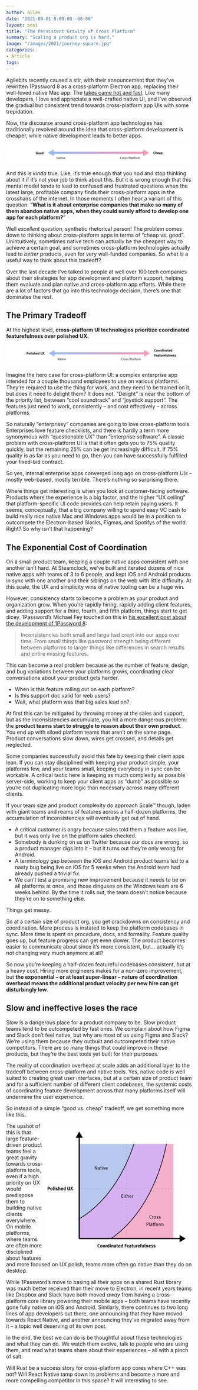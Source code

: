 ```yaml
---
author: allen
date: "2021-09-01 8:00:00 -08:00"
layout: post
title: "The Persistent Gravity of Cross Platform"
summary: "Scaling a product org is hard."
image: "/images/2021/journey-square.jpg"
categories:
- Article
tags:
---
```


Agilebits recently caused a stir,  with their announcement that they’ve rewritten 1Password 8 as a cross-platform Electron app, replacing their well-loved native Mac app. The [takes came hot and fast](https://mjtsai.com/blog/2021/08/11/1password-8-for-mac-early-access/). Like many developers, I love and appreciate a well-crafted native UI, and I’ve observed the gradual but consistent trend towards cross-platform app UIs with some trepidation.

Now, the discourse around cross-platform app technologies has traditionally revolved around the idea that cross-platform development is cheaper, while native development leads to better apps.

<img src="/images/2021/good-cheap-scale.png">

And this is *kinda* true. Like, it’s true enough that you nod and stop thinking about it if it’s not your job to think about this. But it is wrong enough that this mental model tends to lead to confused and frustrated questions when the latest large, profitable company finds their cross-platform apps in the crosshairs of the internet. In those moments I often hear a variant of this question: “**What is it about enterprise companies that make so many of them abandon native apps, when they could surely afford to develop one app for each platform?**”

Well *excellent question*, synthetic rhetorical person! The problem comes down to thinking about cross-platform apps in terms of “cheap vs. good”. Unintuitively, sometimes native tech can actually be the cheapest way to achieve a certain goal, and sometimes cross-platform technologies actually lead to *better* products, even for very well-funded companies. So what *is* a useful way to think about this tradeoff?

Over the last decade I’ve talked to people at well over 100 tech companies about their strategies for app development and platform support, helping them evaluate and plan native and cross-platform app efforts. While there are a lot of factors that go into this technology decision, there’s one that dominates the rest. 

## The Primary Tradeoff

At the highest level, **cross-platform UI technologies prioritize coordinated featurefulness over polished UX.**

<img src="/images/2021/polished-coordinated-scale.png">

Imagine the hero case for cross-platform UI: a complex enterprise app intended for a couple thousand employees to use on various platforms. They’re required to use the thing for work, and they need to be trained on it, but does it need to delight them? It does not. “Delight” is near the bottom of the priority list, between “cool soundtrack” and “joystick support”. The features just need to work, consistently – and cost effectively – across platforms.

So naturally “enterprisey” companies are going to love cross-platform tools. Enterprises love feature checklists, and there is hardly a term more synonymous with “questionable UX” than “enterprise software”. A classic problem with cross-platform UI is that it often gets you to 75% quality quickly, but the remaining 25% can be get increasingly difficult. If 75% quality is as far as you need to go, then you can have successfully fulfilled your fixed-bid contract.

So yes, internal enterprise apps converged long ago on cross-platform UIs – mostly web-based, mostly terrible. There’s nothing so surprising there.

Where things get interesting is when you look at customer-facing software. Products where the experience is a big factor, and the higher “UX ceiling” that platform-specific UI code provides can help retain paying users. It seems, conceptually, that a big company willing to spend easy VC cash to build really nice native Mac and Windows apps would be in a position to outcompete the Electron-based Slacks, Figmas, and Spotifys of the world. Right? So why isn’t that happening?

## The Exponential Cost of Coordination 
On a small product team, keeping a couple native apps consistent with one another isn’t hard. At Steamclock, we’ve built and iterated dozens of nice native apps with teams of 3 to 6 people, and kept iOS and Android products in sync with one another and their siblings on the web with little difficulty. At this scale, the UX and simplicity wins of native tooling can be a huge win.

However, consistency starts to become a problem as your product and organization grow. When you’re rapidly hiring, rapidly adding client features, and adding support for a third, fourth, and fifth platform, things start to get dicey. 1Password’s Michael Fey touched on this in [his excellent post about the development of 1Password 8](https://blog.1password.com/1password-8-the-story-so-far/):

> Inconsistencies both small and large had crept into our apps over time. From small things like password strength being different between platforms to larger things like differences in search results and entire missing features.

This can become a real problem because as the number of feature, design, and bug variations between your platforms grows, coordinating clear conversations about your product gets harder.

- When is this feature rolling out on each platform?
- Is this support doc valid for web users?
- Wait, what platform was that big sales lead on?

At first this can be mitigated by throwing money at the sales and support, but as the inconsistencies accumulate, you hit a more dangerous problem: the **product teams start to struggle to reason about their own product**. You end up with siloed platform teams that aren’t on the same page. Product conversations slow down, wires get crossed, and details get neglected.

Some companies successfully avoid this fate by keeping their client apps lean. If you can stay disciplined with keeping your product simple, your platforms few, and your teams small, keeping everybody in sync can be workable. A critical tactic here is keeping as much complexity as possible server-side, working to keep your client apps as “dumb” as possible so you’re not duplicating more logic than necessary across many different clients.

If your team size and product complexity do approach Scale™ though, laden with giant teams and reams of features across a half-dozen platforms, the accumulation of inconsistencies will eventually get out of hand.

- A critical customer is angry because sales told them a feature was live, but it was only live on the platform sales checked.
- Somebody is dunking on us on Twitter because our docs are wrong, so a product manager digs into it – but it turns out they’re only wrong for Android.
- A terminology gap between the iOS and Android product teams led to a nasty bug being live on iOS for 5 weeks when the Android team had already pushed a trivial fix.
- We can’t test a promising new improvement because it needs to be on all platforms at once, and those dinguses on the Windows team are 6 weeks behind. By the time it rolls out, the team doesn’t notice because they’re on to something else.

Things get messy.

So at a certain size of product org, you get crackdowns on consistency and coordination. More process is instated to keep the platform codebases in sync. More time is spent on procedure, docs, and formality. Feature quality goes up, but feature progress can get even slower. The product becomes easier to communicate about since it’s more consistent, but… actually it’s not changing very much anymore at all?

So now you’re keeping a half-dozen featureful codebases consistent, but at a heavy cost. Hiring more engineers makes for a non-zero improvement, but **the exponential – or at least super-linear – nature of coordination overhead means the additional product velocity per new hire can get disturbingly low**.

## Slow and ineffective loses the race
Slow is a dangerous place for a product company to be. Slow product teams tend to be outcompeted by fast ones. We complain about how Figma and Slack don’t feel native, but why are most of us using Figma and Slack? We’re using them because they outbuilt and outcompeted their native competitors. There are so many things that could improve in these products, but they’re the best tools yet built for their purposes.

The reality of coordination overhead at scale adds an additional layer to the tradeoff between cross-platform and native tools. Yes, native code is well suited to creating great user interfaces, but at a certain size of product team and for a sufficient number of different client codebases, the systemic costs of coordinating feature development across that many platforms itself will undermine the user experience.

So instead of a simple “good vs. cheap” tradeoff, we get something more like this.

<img src="/images/2021/polished-coordinated-chart.png" style="float: right; max-width: 400px">

The upshot of this is that large feature-driven product teams feel a great gravity towards cross-platform tools, even if a high priority on UX would predispose them to building native clients everywhere. On mobile platforms, where teams are often more disciplined about features and more focused on UX polish, teams more often go native than they do on desktop.

While 1Password’s move to basing all their apps on a shared Rust library was much better received than their move to Electron, in recent years teams like Dropbox and Slack have both moved *away* from having a cross-platform core library powering their mobile apps – both teams have recently gone fully native on iOS and Android. Similarly, there continues to two long lines of app developers out there, one announcing that they have moved towards React Native, and another announcing they’ve migrated away from it – a topic well deserving of its own post.

In the end, the best we can do is be thoughtful about these technologies and what they can do. We watch them evolve, talk to people who are using them, and read what teams share about their experiences – all with a pinch of salt.

Will Rust be a success story for cross-platform app cores where C++ was not? Will React Native tamp down its problems and become a more and more compelling competitor in this space? It will interesting to see.

